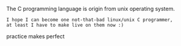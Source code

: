 The C programming language is origin from unix operating system.

    I hope I can become one not-that-bad linux/unix C programmer,
    at least I have to make live on them now :)

practice makes perfect
